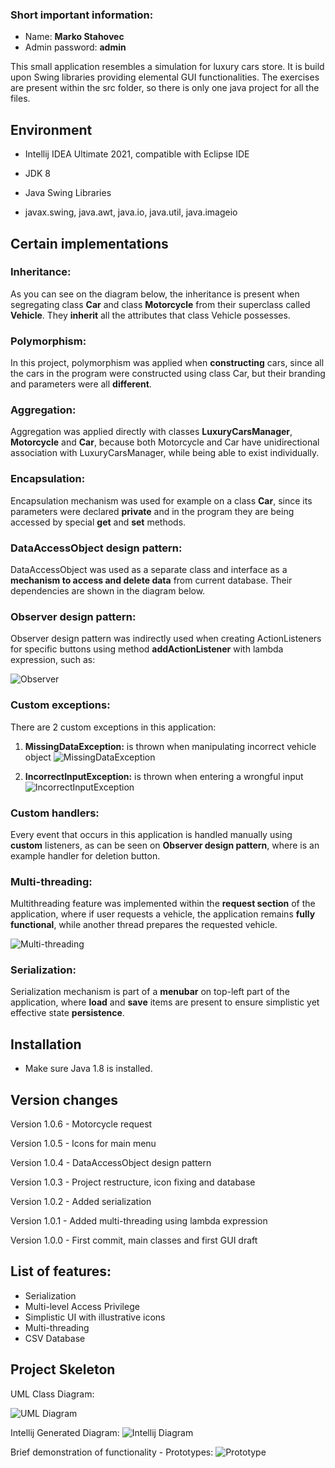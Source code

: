 ### Short important information:	

- Name: **Marko Stahovec**
- Admin password: **admin**

This small application resembles a simulation for luxury cars store. It is build upon Swing libraries providing elemental GUI functionalities.
The exercises are present within the src folder, so there is only one java project for all the files.

## Environment
- Intellij IDEA Ultimate 2021, compatible with Eclipse IDE


- JDK 8 
- Java Swing Libraries
- javax.swing, java.awt, java.io, java.util, java.imageio

## Certain implementations

### Inheritance:

As you can see on the diagram below, the inheritance is present when segregating class **Car** and class **Motorcycle** from their superclass called **Vehicle**. They **inherit** all the attributes that class Vehicle possesses.

### Polymorphism:

In this project, polymorphism was applied when **constructing** cars, since all the cars in the program were constructed using class Car, but their branding and parameters were all **different**.

### Aggregation:

Aggregation was applied directly with classes **LuxuryCarsManager**, **Motorcycle** and **Car**, because both Motorcycle and Car have unidirectional association with LuxuryCarsManager, while being able to exist individually.

### Encapsulation:

Encapsulation mechanism was used for example on a class **Car**, since its parameters were declared **private** and in the program they are being accessed by special **get** and **set** methods.

### DataAccessObject design pattern:

DataAccessObject was used as a separate class and interface as a **mechanism to access and delete data** from current database. Their dependencies are shown in the diagram below.

### Observer design pattern:

Observer design pattern was indirectly used when creating ActionListeners for specific buttons using method **addActionListener** with lambda expression, such as:

![Observer](https://github.com/OOP-FIIT/oop-2021-uto-18-a-dakic-MarkoStahovec/blob/master/Documentation/code_snippets/observer.png)

### Custom exceptions:

There are 2 custom exceptions in this application:

1. **MissingDataException:** is thrown when manipulating incorrect vehicle object
![MissingDataException](https://github.com/OOP-FIIT/oop-2021-uto-18-a-dakic-MarkoStahovec/blob/master/Documentation/code_snippets/exc1.png)

2. **IncorrectInputException:** is thrown when entering a wrongful input
![IncorrectInputException](https://github.com/OOP-FIIT/oop-2021-uto-18-a-dakic-MarkoStahovec/blob/master/Documentation/code_snippets/exc2.png)

### Custom handlers:

Every event that occurs in this application is handled manually using **custom** listeners, as can be seen on **Observer design pattern**, where is an example handler for deletion button.

### Multi-threading:

Multithreading feature was implemented within the **request section** of the application, where if user requests a vehicle, the application remains **fully functional**, while another thread prepares the requested vehicle.

![Multi-threading](https://github.com/OOP-FIIT/oop-2021-uto-18-a-dakic-MarkoStahovec/blob/master/Documentation/code_snippets/%C2%B4multithreading.png)

### Serialization:

Serialization mechanism is part of a **menubar** on top-left part of the application, where **load** and **save** items are present to ensure simplistic yet effective state **persistence**.



## Installation
- Make sure Java 1.8 is installed.

## Version changes
Version 1.0.6 - Motorcycle request

Version 1.0.5 - Icons for main menu

Version 1.0.4 - DataAccessObject design pattern

Version 1.0.3 - Project restructure, icon fixing and database

Version 1.0.2 - Added serialization

Version 1.0.1 - Added multi-threading using lambda expression

Version 1.0.0 - First commit, main classes and first GUI draft


## List of features:
- Serialization
- Multi-level Access Privilege
- Simplistic UI with illustrative icons
- Multi-threading
- CSV Database

## Project Skeleton
UML Class Diagram:

![UML Diagram](https://github.com/OOP-FIIT/oop-2021-uto-18-a-dakic-MarkoStahovec/blob/master/Documentation/uml_diagram.png)

Intellij Generated Diagram:
![Intellij Diagram](https://github.com/OOP-FIIT/oop-2021-uto-18-a-dakic-MarkoStahovec/blob/master/Documentation/generated_diagram.png)

Brief demonstration of functionality - Prototypes:
![Prototype](https://github.com/OOP-FIIT/oop-2021-uto-18-a-dakic-MarkoStahovec/blob/master/Documentation/code_snippets/prototype.png)
